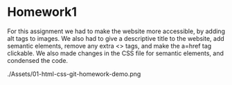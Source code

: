 # Homework1
For this assignment we had to make the website more accessible, by adding alt tags to images. We also had to give a descriptive title to the website, add semantic elements, remove any extra <> tags, and make the a=href tag clickable. We also made changes in the CSS file for semantic elements, and condensed the code.

./Assets/01-html-css-git-homework-demo.png
